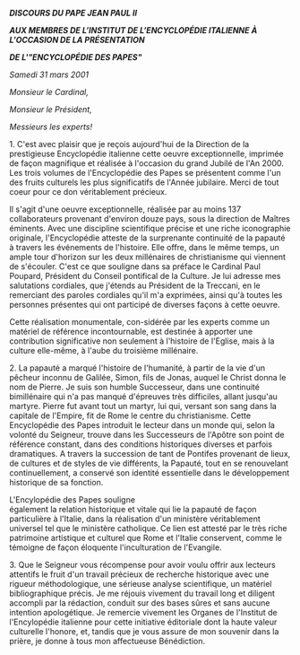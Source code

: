 ***DISCOURS DU PAPE JEAN PAUL II***

***AUX MEMBRES DE L’INSTITUT DE L’ENCYCLOPÉDIE ITALIENNE À L'OCCASION DE LA PRÉSENTATION***

***DE L'"ENCYCLOPÉDIE DES PAPES"***

*Samedi 31 mars 2001*

*Monsieur le Cardinal,*

*Monsieur le Président,*

*Messieurs les experts!*

1. C'est avec plaisir que je reçois aujourd'hui de la Direction de la prestigieuse Encyclopédie italienne cette oeuvre exceptionnelle, imprimée de façon magnifique et réalisée à l'occasion du grand Jubilé de l'An 2000. Les trois volumes de l'Encyclopédie des Papes se présentent comme l'un des fruits culturels les plus significatifs de l'Année jubilaire. Merci de tout coeur pour ce don véritablement précieux.

Il s'agit d'une oeuvre exceptionnelle, réalisée par au moins 137 collaborateurs provenant d'environ douze pays, sous la direction de Maîtres éminents. Avec une discipline scientifique précise et une riche iconographie originale, l'Encyclopédie atteste de la surprenante continuité de la papauté à travers les événements de l'histoire. Elle offre, dans le même temps, un ample tour d'horizon sur les deux millénaires de christianisme qui viennent de s'écouler. C'est ce que souligne dans sa préface le Cardinal Paul Poupard, Président du Conseil pontifical de la Culture. Je lui adresse mes salutations cordiales, que j'étends au Président de la Treccani, en le remerciant des paroles cordiales qu'il m'a exprimées, ainsi qu'à toutes les personnes présentes qui ont participé de diverses façons à cette oeuvre.

Cette réalisation monumentale, con-sidérée par les experts comme un matériel de référence incontournable, est destinée à apporter une contribution significative non seulement à l'histoire de l'Eglise, mais à la culture elle-même, à l'aube du troisième millénaire.

2. La papauté a marqué l'histoire de l'humanité, à partir de la vie d'un pêcheur inconnu de Galilée, Simon, fils de Jonas, auquel le Christ donna le nom de Pierre. Je suis son humble Successeur, dans une continuité bimillénaire qui n'a pas manqué d'épreuves très difficiles, allant jusqu'au martyre. Pierre fut avant tout un martyr, lui qui, versant son sang dans la capitale de l'Empire, fit de Rome le centre du christianisme. Cette Encyclopédie des Papes introduit le lecteur dans un monde qui, selon la volonté du Seigneur, trouve dans les Successeurs de l'Apôtre son point de référence constant, dans des conditions historiques diverses et parfois dramatiques. A travers la succession de tant de Pontifes provenant de lieux, de cultures et de styles de vie différents, la Papauté, tout en se renouvelant continuellement, a conservé son identité essentielle dans le développement historique de sa fonction.

L'Encylopédie des Papes souligne également la relation historique et vitale qui lie la papauté de façon particulière à l'Italie, dans la réalisation d'un ministère véritablement universel tel que le ministère catholique. Ce lien est attesté par le très riche patrimoine artistique et culturel que Rome et l'Italie conservent, comme le témoigne de façon éloquente l'inculturation de l'Evangile.

3. Que le Seigneur vous récompense pour avoir voulu offrir aux lecteurs attentifs le fruit d'un travail précieux de recherche historique avec une rigueur méthodologique, une sérieuse analyse scientifique, un matériel bibliographique précis. Je me réjouis vivement du travail long et diligent accompli par la rédaction, conduit sur des bases sûres et sans aucune intention apologétique. Je remercie vivement les Organes de l'Institut de l'Encylopédie italienne pour cette initiative éditoriale dont la haute valeur culturelle l'honore, et, tandis que je vous assure de mon souvenir dans la prière, je donne à tous mon affectueuse Bénédiction.